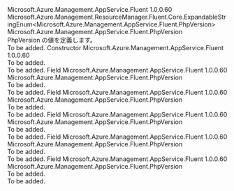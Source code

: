 <Type Name="PhpVersion" FullName="Microsoft.Azure.Management.AppService.Fluent.PhpVersion">
  <TypeSignature Language="C#" Value="public class PhpVersion : Microsoft.Azure.Management.ResourceManager.Fluent.Core.ExpandableStringEnum&lt;Microsoft.Azure.Management.AppService.Fluent.PhpVersion&gt;" />
  <TypeSignature Language="ILAsm" Value=".class public auto ansi beforefieldinit PhpVersion extends Microsoft.Azure.Management.ResourceManager.Fluent.Core.ExpandableStringEnum`1&lt;class Microsoft.Azure.Management.AppService.Fluent.PhpVersion&gt;" />
  <TypeSignature Language="DocId" Value="T:Microsoft.Azure.Management.AppService.Fluent.PhpVersion" />
  <TypeSignature Language="VB.NET" Value="Public Class PhpVersion&#xA;Inherits ExpandableStringEnum(Of PhpVersion)" />
  <TypeSignature Language="F#" Value="type PhpVersion = class&#xA;    inherit ExpandableStringEnum&lt;PhpVersion&gt;" />
  <AssemblyInfo>
    <AssemblyName>Microsoft.Azure.Management.AppService.Fluent</AssemblyName>
    <AssemblyVersion>1.0.0.60</AssemblyVersion>
  </AssemblyInfo>
  <Base>
    <BaseTypeName>Microsoft.Azure.Management.ResourceManager.Fluent.Core.ExpandableStringEnum&lt;Microsoft.Azure.Management.AppService.Fluent.PhpVersion&gt;</BaseTypeName>
    <BaseTypeArguments>
      <BaseTypeArgument TypeParamName="!0">Microsoft.Azure.Management.AppService.Fluent.PhpVersion</BaseTypeArgument>
    </BaseTypeArguments>
  </Base>
  <Interfaces />
  <Docs>
    <summary>
            PhpVersion の値を定義します。
            </summary>
    <remarks>To be added.</remarks>
  </Docs>
  <Members>
    <Member MemberName=".ctor">
      <MemberSignature Language="C#" Value="public PhpVersion ();" />
      <MemberSignature Language="ILAsm" Value=".method public hidebysig specialname rtspecialname instance void .ctor() cil managed" />
      <MemberSignature Language="DocId" Value="M:Microsoft.Azure.Management.AppService.Fluent.PhpVersion.#ctor" />
      <MemberSignature Language="VB.NET" Value="Public Sub New ()" />
      <MemberType>Constructor</MemberType>
      <AssemblyInfo>
        <AssemblyName>Microsoft.Azure.Management.AppService.Fluent</AssemblyName>
        <AssemblyVersion>1.0.0.60</AssemblyVersion>
      </AssemblyInfo>
      <Parameters />
      <Docs>
        <summary>To be added.</summary>
        <remarks>To be added.</remarks>
      </Docs>
    </Member>
    <Member MemberName="Off">
      <MemberSignature Language="C#" Value="public static readonly Microsoft.Azure.Management.AppService.Fluent.PhpVersion Off;" />
      <MemberSignature Language="ILAsm" Value=".field public static initonly class Microsoft.Azure.Management.AppService.Fluent.PhpVersion Off" />
      <MemberSignature Language="DocId" Value="F:Microsoft.Azure.Management.AppService.Fluent.PhpVersion.Off" />
      <MemberSignature Language="VB.NET" Value="Public Shared ReadOnly Off As PhpVersion " />
      <MemberSignature Language="F#" Value=" staticval mutable Off : Microsoft.Azure.Management.AppService.Fluent.PhpVersion" Usage="Microsoft.Azure.Management.AppService.Fluent.PhpVersion.Off" />
      <MemberType>Field</MemberType>
      <AssemblyInfo>
        <AssemblyName>Microsoft.Azure.Management.AppService.Fluent</AssemblyName>
        <AssemblyVersion>1.0.0.60</AssemblyVersion>
      </AssemblyInfo>
      <ReturnValue>
        <ReturnType>Microsoft.Azure.Management.AppService.Fluent.PhpVersion</ReturnType>
      </ReturnValue>
      <Docs>
        <summary>To be added.</summary>
        <remarks>To be added.</remarks>
      </Docs>
    </Member>
    <Member MemberName="V5_5">
      <MemberSignature Language="C#" Value="public static readonly Microsoft.Azure.Management.AppService.Fluent.PhpVersion V5_5;" />
      <MemberSignature Language="ILAsm" Value=".field public static initonly class Microsoft.Azure.Management.AppService.Fluent.PhpVersion V5_5" />
      <MemberSignature Language="DocId" Value="F:Microsoft.Azure.Management.AppService.Fluent.PhpVersion.V5_5" />
      <MemberSignature Language="VB.NET" Value="Public Shared ReadOnly V5_5 As PhpVersion " />
      <MemberSignature Language="F#" Value=" staticval mutable V5_5 : Microsoft.Azure.Management.AppService.Fluent.PhpVersion" Usage="Microsoft.Azure.Management.AppService.Fluent.PhpVersion.V5_5" />
      <MemberType>Field</MemberType>
      <AssemblyInfo>
        <AssemblyName>Microsoft.Azure.Management.AppService.Fluent</AssemblyName>
        <AssemblyVersion>1.0.0.60</AssemblyVersion>
      </AssemblyInfo>
      <ReturnValue>
        <ReturnType>Microsoft.Azure.Management.AppService.Fluent.PhpVersion</ReturnType>
      </ReturnValue>
      <Docs>
        <summary>To be added.</summary>
        <remarks>To be added.</remarks>
      </Docs>
    </Member>
    <Member MemberName="V5_6">
      <MemberSignature Language="C#" Value="public static readonly Microsoft.Azure.Management.AppService.Fluent.PhpVersion V5_6;" />
      <MemberSignature Language="ILAsm" Value=".field public static initonly class Microsoft.Azure.Management.AppService.Fluent.PhpVersion V5_6" />
      <MemberSignature Language="DocId" Value="F:Microsoft.Azure.Management.AppService.Fluent.PhpVersion.V5_6" />
      <MemberSignature Language="VB.NET" Value="Public Shared ReadOnly V5_6 As PhpVersion " />
      <MemberSignature Language="F#" Value=" staticval mutable V5_6 : Microsoft.Azure.Management.AppService.Fluent.PhpVersion" Usage="Microsoft.Azure.Management.AppService.Fluent.PhpVersion.V5_6" />
      <MemberType>Field</MemberType>
      <AssemblyInfo>
        <AssemblyName>Microsoft.Azure.Management.AppService.Fluent</AssemblyName>
        <AssemblyVersion>1.0.0.60</AssemblyVersion>
      </AssemblyInfo>
      <ReturnValue>
        <ReturnType>Microsoft.Azure.Management.AppService.Fluent.PhpVersion</ReturnType>
      </ReturnValue>
      <Docs>
        <summary>To be added.</summary>
        <remarks>To be added.</remarks>
      </Docs>
    </Member>
    <Member MemberName="V7">
      <MemberSignature Language="C#" Value="public static readonly Microsoft.Azure.Management.AppService.Fluent.PhpVersion V7;" />
      <MemberSignature Language="ILAsm" Value=".field public static initonly class Microsoft.Azure.Management.AppService.Fluent.PhpVersion V7" />
      <MemberSignature Language="DocId" Value="F:Microsoft.Azure.Management.AppService.Fluent.PhpVersion.V7" />
      <MemberSignature Language="VB.NET" Value="Public Shared ReadOnly V7 As PhpVersion " />
      <MemberSignature Language="F#" Value=" staticval mutable V7 : Microsoft.Azure.Management.AppService.Fluent.PhpVersion" Usage="Microsoft.Azure.Management.AppService.Fluent.PhpVersion.V7" />
      <MemberType>Field</MemberType>
      <AssemblyInfo>
        <AssemblyName>Microsoft.Azure.Management.AppService.Fluent</AssemblyName>
        <AssemblyVersion>1.0.0.60</AssemblyVersion>
      </AssemblyInfo>
      <ReturnValue>
        <ReturnType>Microsoft.Azure.Management.AppService.Fluent.PhpVersion</ReturnType>
      </ReturnValue>
      <Docs>
        <summary>To be added.</summary>
        <remarks>To be added.</remarks>
      </Docs>
    </Member>
    <Member MemberName="V7_1">
      <MemberSignature Language="C#" Value="public static readonly Microsoft.Azure.Management.AppService.Fluent.PhpVersion V7_1;" />
      <MemberSignature Language="ILAsm" Value=".field public static initonly class Microsoft.Azure.Management.AppService.Fluent.PhpVersion V7_1" />
      <MemberSignature Language="DocId" Value="F:Microsoft.Azure.Management.AppService.Fluent.PhpVersion.V7_1" />
      <MemberSignature Language="VB.NET" Value="Public Shared ReadOnly V7_1 As PhpVersion " />
      <MemberSignature Language="F#" Value=" staticval mutable V7_1 : Microsoft.Azure.Management.AppService.Fluent.PhpVersion" Usage="Microsoft.Azure.Management.AppService.Fluent.PhpVersion.V7_1" />
      <MemberType>Field</MemberType>
      <AssemblyInfo>
        <AssemblyName>Microsoft.Azure.Management.AppService.Fluent</AssemblyName>
        <AssemblyVersion>1.0.0.60</AssemblyVersion>
      </AssemblyInfo>
      <ReturnValue>
        <ReturnType>Microsoft.Azure.Management.AppService.Fluent.PhpVersion</ReturnType>
      </ReturnValue>
      <Docs>
        <summary>To be added.</summary>
        <remarks>To be added.</remarks>
      </Docs>
    </Member>
  </Members>
</Type>